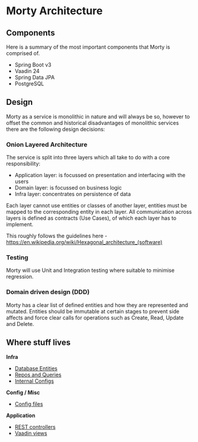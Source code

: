 # Morty Architecture

## Components

Here is a summary of the most important components that Morty is comprised of.

- Spring Boot v3
- Vaadin 24
- Spring Data JPA
- PostgreSQL


## Design

Morty as a service is monolithic in nature and will always be so, however to offset the common and historical disadvantages 
of monolithic services there are the following design decisions:


### Onion Layered Architecture

The service is split into three layers which all take to do with a core responsibility:

- Application layer: is focussed on presentation and interfacing with the users
- Domain layer: is focussed on business logic
- Infra layer: concentrates on persistence of data

Each layer cannot use entities or classes of another layer, entities must be mapped to the corresponding entity in each layer.
All communication across layers is defined as contracts (Use Cases), of which each layer has to implement.

This roughly follows the guidelines here - https://en.wikipedia.org/wiki/Hexagonal_architecture_(software)

### Testing

Morty will use Unit and Integration testing where suitable to minimise regression.

### Domain driven design (DDD)

Morty has a clear list of defined entities and how they are represented and mutated. Entities should be immutable at certain stages to prevent 
side affects and force clear calls for operations such as Create, Read, Update and Delete.

## Where stuff lives

**Infra**
- [Database Entities](..%2Fsrc%2Fmain%2Fjava%2Fcom%2Fkapango%2Finfra%2Fentity)
- [Repos and Queries](..%2Fsrc%2Fmain%2Fjava%2Fcom%2Fkapango%2Finfra%2Frepository)
- [Internal Configs](..%2Fsrc%2Fmain%2Fjava%2Fcom%2Fkapango%2Finfra%2Fconfig)

**Config / Misc**
- [Config files](..%2Fsrc%2Fmain%2Fresources%2Fconfig)

**Application**
- [REST controllers](..%2Fsrc%2Fmain%2Fjava%2Fcom%2Fkapango%2Fapplication%2Fcontroller)
- [Vaadin views](..%2Fsrc%2Fmain%2Fjava%2Fcom%2Fkapango%2Fapplication%2Fview)